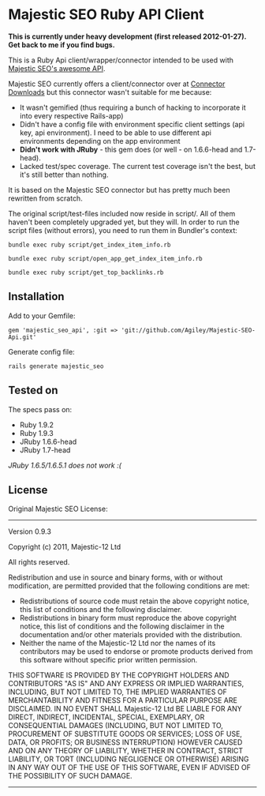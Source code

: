 # Majestic SEO Ruby API Client #

**This is currently under heavy development (first released 2012-01-27). Get back to me if you find bugs.**

This is a Ruby Api client/wrapper/connector intended to be used with [Majestic SEO's awesome API](http://developer-support.majesticseo.com/).

Majestic SEO currently offers a client/connector over at [Connector Downloads](http://developer-support.majesticseo.com/connectors/downloads/) but this connector wasn't suitable for me because:

* It wasn't gemified (thus requiring a bunch of hacking to incorporate it into every respective Rails-app)
* Didn't have a config file with environment specific client settings (api key, api environment). I need to be able to use different api environments depending on the app environment
* **Didn't work with JRuby** - this gem does (or well - on 1.6.6-head and 1.7-head).
* Lacked test/spec coverage. The current test coverage isn't the best, but it's still better than nothing.

It is based on the Majestic SEO connector but has pretty much been rewritten from scratch.

The original script/test-files included now reside in script/. All of them haven't been completely upgraded yet, but they will.
In order to run the script files (without errors), you need to run them in Bundler's context:
```
bundle exec ruby script/get_index_item_info.rb
```
```
bundle exec ruby script/open_app_get_index_item_info.rb
```
```
bundle exec ruby script/get_top_backlinks.rb
```

## Installation ##
Add to your Gemfile:
```
gem 'majestic_seo_api', :git => 'git://github.com/Agiley/Majestic-SEO-Api.git'
```

Generate config file:
```
rails generate majestic_seo
```

## Tested on ##
The specs pass on:

* Ruby 1.9.2
* Ruby 1.9.3
* JRuby 1.6.6-head
* JRuby 1.7-head

*JRuby 1.6.5/1.6.5.1 does not work :(*

## License ##
Original Majestic SEO License:

---------

Version 0.9.3

Copyright (c) 2011, Majestic-12 Ltd

All rights reserved.

Redistribution and use in source and binary forms, with or without
modification, are permitted provided that the following conditions are met:

* Redistributions of source code must retain the above copyright notice, this list of conditions and the following disclaimer.
* Redistributions in binary form must reproduce the above copyright notice, this list of conditions and the following disclaimer in the documentation and/or other materials provided with the distribution.
* Neither the name of the Majestic-12 Ltd nor the names of its contributors may be used to endorse or promote products derived from this software without specific prior written permission.

THIS SOFTWARE IS PROVIDED BY THE COPYRIGHT HOLDERS AND CONTRIBUTORS "AS IS" AND
ANY EXPRESS OR IMPLIED WARRANTIES, INCLUDING, BUT NOT LIMITED TO, THE IMPLIED
WARRANTIES OF MERCHANTABILITY AND FITNESS FOR A PARTICULAR PURPOSE ARE
DISCLAIMED. IN NO EVENT SHALL Majestic-12 Ltd BE LIABLE FOR ANY
DIRECT, INDIRECT, INCIDENTAL, SPECIAL, EXEMPLARY, OR CONSEQUENTIAL DAMAGES
(INCLUDING, BUT NOT LIMITED TO, PROCUREMENT OF SUBSTITUTE GOODS OR SERVICES;
LOSS OF USE, DATA, OR PROFITS; OR BUSINESS INTERRUPTION) HOWEVER CAUSED AND
ON ANY THEORY OF LIABILITY, WHETHER IN CONTRACT, STRICT LIABILITY, OR TORT
(INCLUDING NEGLIGENCE OR OTHERWISE) ARISING IN ANY WAY OUT OF THE USE OF THIS
SOFTWARE, EVEN IF ADVISED OF THE POSSIBILITY OF SUCH DAMAGE.

---------


